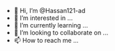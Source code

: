 - 👋 Hi, I’m @Hassan121-ad
- 👀 I’m interested in ...
- 🌱 I’m currently learning ...
- 💞️ I’m looking to collaborate on ...
- 📫 How to reach me ...

<!---
Hassan121-ad/Hassan121-ad is a ✨ special ✨ repository because its `README.md` (this file) appears on your GitHub profile.
You can click the Preview link to take a look at your changes.
--->
